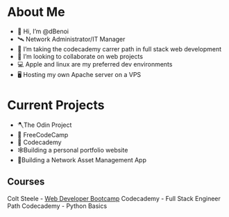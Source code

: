 # About Me
- 👋 Hi, I’m @dBenoi
- 🛰️ Network Administrator/IT Manager
- 👀 I’m taking the codecademy carrer path in full stack web development
- 💞️ I’m looking to collaborate on web projects
- 💻 Apple and linux are my preferred dev environments
- 🖥️ Hosting my own Apache server on a VPS

# Current Projects
- 🪓The Odin Project
- 🔰 FreeCodeCamp
- 🏫 Codecademy
- 🕸️Building a personal portfolio website
- 💼Building a Network Asset Management App

## Courses
Colt Steele - [Web Developer Bootcamp](https://www.udemy.com/course/the-web-developer-bootcamp/learn/lecture/22101642#overview)
Codecademy - Full Stack Engineer Path
Codecademy - Python Basics

<!---
dBenoi/dBenoi is a ✨ special ✨ repository because its `README.md` (this file) appears on your GitHub profile.
You can click the Preview link to take a look at your changes.
--->

